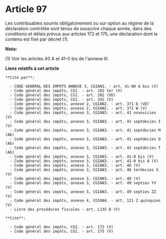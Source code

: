 # Article 97

Les contribuables soumis obligatoirement ou sur option au régime de la déclaration contrôlée sont tenus de souscrire chaque
année, dans des conditions et délais prévus aux articles 172 et 175, une déclaration dont le contenu est fixé par décret (1).

**Nota:**

(1) Voir les articles 40 A et 41-0 bis de l'annexe III.

**Liens relatifs à cet article**

	**Cité par**:

	  - CODE GENERAL DES IMPOTS ANNEXE 3, CGIAN3. - art. 41-00 A bis (V)
	  - Code général des impôts, CGI. - art. 102 ter (V)
	  - Code général des impôts, CGI. - art. 202 (VD)
	  - Code général des impôts, CGI. - art. 242 (V)
	  - Code général des impôts, annexe 2, CGIAN2. - art. 371 Q (VD)
	  - Code général des impôts, annexe 2, CGIAN2. - art. 371 W (V)
	  - Code général des impôts, annexe 3, CGIAN3. - art. 41 novovicies (V)
	  - Code général des impôts, annexe 3, CGIAN3. - art. 41 septdecies I (V)
	  - Code général des impôts, annexe 3, CGIAN3. - art. 41 septdecies M (Ab)
	  - Code général des impôts, annexe 3, CGIAN3. - art. 41 septdecies Q (Ab)
	  - Code général des impôts, annexe 3, CGIAN3. - art. 41 septdecies T (Ab)
	  - Code général des impôts, annexe 3, CGIAN3. - art. 41-0 bis (V)
	  - Code général des impôts, annexe 3, CGIAN3. - art. 41-0 bis A (V)
	  - Code général des impôts, annexe 3, CGIAN3. - art. 46 (V)
	  - Code général des impôts, annexe 3, CGIAN3. - art. 46 terdecies G (V)
	  - Code général des impôts, annexe 3, CGIAN3. - art. 48 (V)
	  - Code général des impôts, annexe 3, CGIAN3. - art. 49 septies YV (V)
	  - Code général des impôts, annexe 3, CGIAN3. - art. 49 septies ZZ (V)
	  - Code général des impôts, annexe 4, CGIAN4. - art. 121 Z quinquies (V)
	  - Livre des procédures fiscales - art. L135 D (V)

	**Cite**:

	  - Code général des impôts, CGI. - art. 172 (V)
	  - Code général des impôts, CGI. - art. 175 (V)
